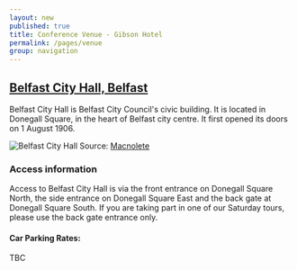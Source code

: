 ```yaml
---
layout: new
published: true
title: Conference Venue - Gibson Hotel
permalink: /pages/venue
group: navigation
---
```


## [Belfast City Hall, Belfast](http://www.belfastcity.gov.uk/cityhall/)

Belfast City Hall is Belfast City Council's civic building. It is located in Donegall Square, in the heart of Belfast city centre. It first opened its doors on 1 August 1906.

![Belfast City Hall](http://upload.wikimedia.org/wikipedia/commons/thumb/a/a1/997055128_c8fb27b317_b.jpg/800px-997055128_c8fb27b317_b.jpg)
Source: [Macnolete](http://www.flickr.com/photos/macnolete/997055128/)

### Access information

Access to Belfast City Hall is via the front entrance on Donegall Square North, the side entrance on Donegall Square East and the back gate at Donegall Square South. If you are taking part in one of our Saturday tours, please use the back gate entrance only.

#### Car Parking Rates:

TBC